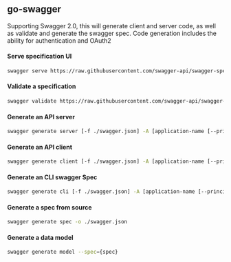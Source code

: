 ## go-swagger

Supporting Swagger 2.0, this will generate client and server code, as well as validate and generate the swagger spec.
Code generation includes the ability for authentication and OAuth2


#### Serve specification UI
````bash
swagger serve https://raw.githubusercontent.com/swagger-api/swagger-spec/master/examples/v2.0/json/petstore-expanded.json
````

#### Validate a specification
````bash
swagger validate https://raw.githubusercontent.com/swagger-api/swagger-spec/master/examples/v2.0/json/petstore-expanded.json
````

#### Generate an API server
````bash
swagger generate server [-f ./swagger.json] -A [application-name [--principal [principal-name]]
````

#### Generate an API client
````bash
swagger generate client [-f ./swagger.json] -A [application-name [--principal [principal-name]]
````

#### Generate an CLI swagger Spec
````bash
swagger generate cli [-f ./swagger.json] -A [application-name [--principal [principal-name]]
````

#### Generate a spec from source
````bash
swagger generate spec -o ./swagger.json
````

#### Generate a data model
````bash
swagger generate model --spec={spec}
````
